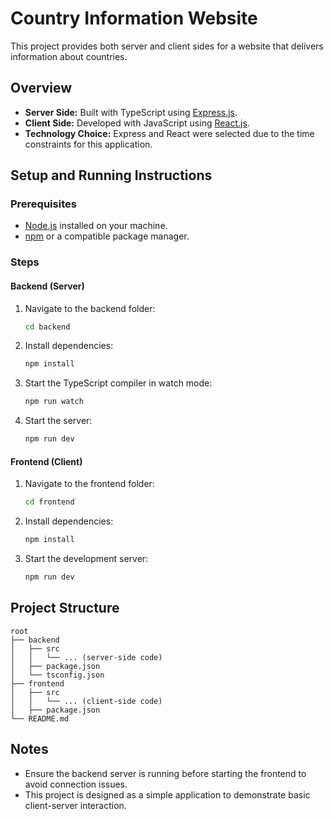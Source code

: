 # Country Information Website

This project provides both server and client sides for a website that delivers information about countries.

## Overview
- **Server Side:** Built with TypeScript using [Express.js](https://expressjs.com/).
- **Client Side:** Developed with JavaScript using [React.js](https://reactjs.org/).
- **Technology Choice:** Express and React were selected due to the time constraints for this application.

## Setup and Running Instructions

### Prerequisites
- [Node.js](https://nodejs.org/) installed on your machine.
- [npm](https://www.npmjs.com/) or a compatible package manager.

### Steps

#### Backend (Server)
1. Navigate to the backend folder:
   ```bash
   cd backend
   ```
2. Install dependencies:
   ```bash
   npm install
   ```
3. Start the TypeScript compiler in watch mode:
   ```bash
   npm run watch
   ```
4. Start the server:
   ```bash
   npm run dev
   ```

#### Frontend (Client)
1. Navigate to the frontend folder:
   ```bash
   cd frontend
   ```
2. Install dependencies:
   ```bash
   npm install
   ```
3. Start the development server:
   ```bash
   npm run dev
   ```

## Project Structure
```
root
├── backend
│   ├── src
│   │   └── ... (server-side code)
│   ├── package.json
│   └── tsconfig.json
├── frontend
│   ├── src
│   │   └── ... (client-side code)
│   ├── package.json
└── README.md
```

## Notes
- Ensure the backend server is running before starting the frontend to avoid connection issues.
- This project is designed as a simple application to demonstrate basic client-server interaction.
